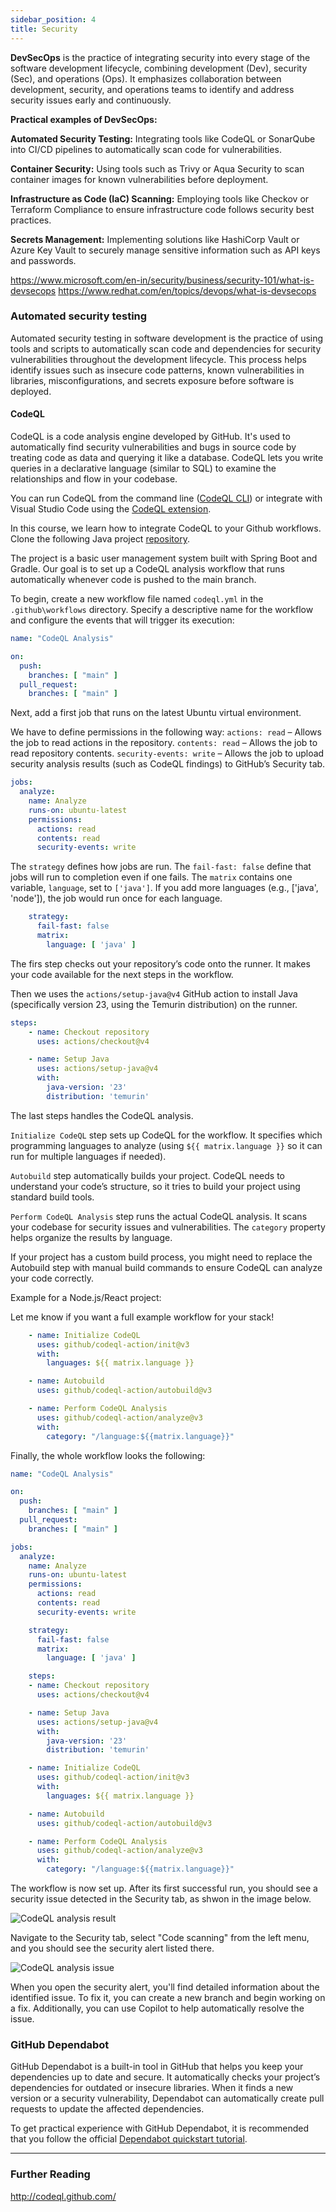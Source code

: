 ```yaml
---
sidebar_position: 4
title: Security
---
```


**DevSecOps** is the practice of integrating security into every stage of the software development lifecycle, combining development (Dev), security (Sec), and operations (Ops). It emphasizes collaboration between development, security, and operations teams to identify and address security issues early and continuously.

**Practical examples of DevSecOps:**

**Automated Security Testing:** Integrating tools like CodeQL or SonarQube into CI/CD pipelines to automatically scan code for vulnerabilities.

**Container Security:** Using tools such as Trivy or Aqua Security to scan container images for known vulnerabilities before deployment.

**Infrastructure as Code (IaC) Scanning:** Employing tools like Checkov or Terraform Compliance to ensure infrastructure code follows security best practices.

**Secrets Management:** Implementing solutions like HashiCorp Vault or Azure Key Vault to securely manage sensitive information such as API keys and passwords.

https://www.microsoft.com/en-in/security/business/security-101/what-is-devsecops
https://www.redhat.com/en/topics/devops/what-is-devsecops

### Automated security testing

Automated security testing in software development is the practice of using tools and scripts to automatically scan code and dependencies for security vulnerabilities throughout the development lifecycle. This process helps identify issues such as insecure code patterns, known vulnerabilities in libraries, misconfigurations, and secrets exposure before software is deployed.

#### CodeQL

CodeQL is a code analysis engine developed by GitHub. It's used to automatically find security vulnerabilities and bugs in source code by treating code as data and querying it like a database. CodeQL lets you write queries in a declarative language (similar to SQL) to examine the relationships and flow in your codebase.

You can run CodeQL from the command line ([CodeQL CLI](https://docs.github.com/en/code-security/codeql-cli/getting-started-with-the-codeql-cli/about-the-codeql-cli)) or integrate with Visual Studio Code using the [CodeQL extension](https://marketplace.visualstudio.com/items?itemName=github.vscode-codeql).

In this course, we learn how to integrate CodeQL to your Github workflows. Clone the following Java project [repository](https://github.com/juhahinkula/codeql-demo.git).

The project is a basic user management system built with Spring Boot and Gradle. Our goal is to set up a CodeQL analysis workflow that runs automatically whenever code is pushed to the main branch.

To begin, create a new workflow file named `codeql.yml` in the `.github\workflows` directory. Specify a descriptive name for the workflow and configure the events that will trigger its execution:

```yaml
name: "CodeQL Analysis"

on:
  push:
    branches: [ "main" ]
  pull_request:
    branches: [ "main" ]
```
Next, add a first job that runs on the latest Ubuntu virtual environment. 

We have to define permissions in the following way:
`actions: read` – Allows the job to read actions in the repository.
`contents: read` – Allows the job to read repository contents.
`security-events: write` – Allows the job to upload security analysis results (such as CodeQL findings) to GitHub’s Security tab.

```yaml
jobs:
  analyze:
    name: Analyze
    runs-on: ubuntu-latest
    permissions:
      actions: read
      contents: read
      security-events: write
```

The `strategy` defines how jobs are run. The `fail-fast: false` define that jobs will run to completion even if one fails. The `matrix` contains one variable, `language`, set to `['java']`. If you add more languages (e.g., ['java', 'node']), the job would run once for each language.

```yaml
    strategy:
      fail-fast: false
      matrix:
        language: [ 'java' ]
```
The firs step checks out your repository’s code onto the runner. It makes your code available for the next steps in the workflow.

Then we uses the `actions/setup-java@v4` GitHub action to install Java (specifically version 23, using the Temurin distribution) on the runner. 

```yaml
steps:
    - name: Checkout repository
      uses: actions/checkout@v4

    - name: Setup Java
      uses: actions/setup-java@v4
      with:
        java-version: '23'
        distribution: 'temurin'
```
The last steps handles the CodeQL analysis.

`Initialize CodeQL` step sets up CodeQL for the workflow. It specifies which programming languages to analyze (using `${{ matrix.language }}` so it can run for multiple languages if needed).

`Autobuild` step automatically builds your project. CodeQL needs to understand your code’s structure, so it tries to build your project using standard build tools.

`Perform CodeQL Analysis` step runs the actual CodeQL analysis. It scans your codebase for security issues and vulnerabilities. The `category` property helps organize the results by language.

If your project has a custom build process, you might need to replace the Autobuild step with manual build commands to ensure CodeQL can analyze your code correctly.

Example for a Node.js/React project:

Let me know if you want a full example workflow for your stack!

```yaml
    - name: Initialize CodeQL
      uses: github/codeql-action/init@v3
      with:
        languages: ${{ matrix.language }}

    - name: Autobuild
      uses: github/codeql-action/autobuild@v3  

    - name: Perform CodeQL Analysis
      uses: github/codeql-action/analyze@v3
      with:
        category: "/language:${{matrix.language}}"
```

Finally, the whole workflow looks the following:

```yaml
name: "CodeQL Analysis"

on:
  push:
    branches: [ "main" ]
  pull_request:
    branches: [ "main" ]

jobs:
  analyze:
    name: Analyze
    runs-on: ubuntu-latest
    permissions:
      actions: read
      contents: read
      security-events: write

    strategy:
      fail-fast: false
      matrix:
        language: [ 'java' ]

    steps:
    - name: Checkout repository
      uses: actions/checkout@v4

    - name: Setup Java
      uses: actions/setup-java@v4
      with:
        java-version: '23'
        distribution: 'temurin'

    - name: Initialize CodeQL
      uses: github/codeql-action/init@v3
      with:
        languages: ${{ matrix.language }}

    - name: Autobuild
      uses: github/codeql-action/autobuild@v3  

    - name: Perform CodeQL Analysis
      uses: github/codeql-action/analyze@v3
      with:
        category: "/language:${{matrix.language}}"
```
The workflow is now set up. After its first successful run, you should see a security issue detected in the Security tab, as shwon in the image below.

![CodeQL analysis result](./img/codeql_1.png)

Navigate to the Security tab, select "Code scanning" from the left menu, and you should see the security alert listed there.

![CodeQL analysis issue](./img/codeql_2.png)

When you open the security alert, you'll find detailed information about the identified issue. To fix it, you can create a new branch and begin working on a fix. Additionally, you can use Copilot to help automatically resolve the issue.

### GitHub Dependabot

GitHub Dependabot is a built-in tool in GitHub that helps you keep your dependencies up to date and secure. It automatically checks your project’s dependencies for outdated or insecure libraries. When it finds a new version or a security vulnerability, Dependabot can automatically create pull requests to update the affected dependencies.

To get practical experience with GitHub Dependabot, it is recommended that you follow the official [Dependabot quickstart tutorial](https://docs.github.com/en/code-security/getting-started/dependabot-quickstart-guide).

---
### Further Reading
http://codeql.github.com/

